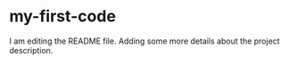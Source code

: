 # my-first-code
I am editing the README file. Adding some more details about the project description.
